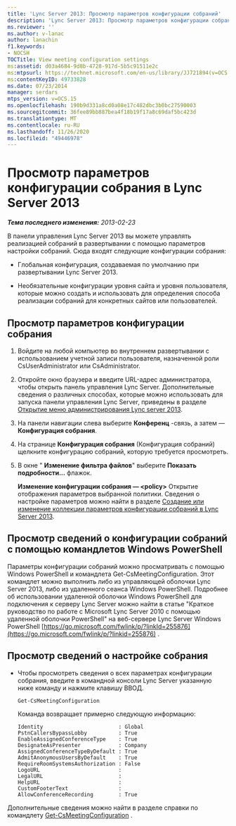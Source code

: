 ```yaml
---
title: 'Lync Server 2013: Просмотр параметров конфигурации собраний'
description: 'Lync Server 2013: Просмотр параметров конфигурации собраний.'
ms.reviewer: ''
ms.author: v-lanac
author: lanachin
f1.keywords:
- NOCSH
TOCTitle: View meeting configuration settings
ms:assetid: d03a4684-9d8b-4728-917d-5b5c91511e2c
ms:mtpsurl: https://technet.microsoft.com/en-us/library/JJ721894(v=OCS.15)
ms:contentKeyID: 49733828
ms.date: 07/23/2014
manager: serdars
mtps_version: v=OCS.15
ms.openlocfilehash: 190b9d331a8cd0a08e17c482dbc3b0bc27590003
ms.sourcegitcommit: 36fee89bb887bea4f18b19f17a8c69daf5bc423d
ms.translationtype: MT
ms.contentlocale: ru-RU
ms.lasthandoff: 11/26/2020
ms.locfileid: "49446978"
---
```

# <a name="view-meeting-configuration-settings-in-lync-server-2013"></a>Просмотр параметров конфигурации собрания в Lync Server 2013

<div data-xmlns="http://www.w3.org/1999/xhtml">

<div class="topic" data-xmlns="http://www.w3.org/1999/xhtml" data-msxsl="urn:schemas-microsoft-com:xslt" data-cs="https://msdn.microsoft.com/">

<div data-asp="https://msdn2.microsoft.com/asp">



</div>

<div id="mainSection">

<div id="mainBody">

<span> </span>

_**Тема последнего изменения:** 2013-02-23_

В панели управления Lync Server 2013 вы можете управлять реализацией собраний в развертывании с помощью параметров настройки собраний. Сюда входят следующие конфигурации собрания:

  - Глобальная конфигурация, создаваемая по умолчанию при развертывании Lync Server 2013.

  - Необязательные конфигурации уровня сайта и уровня пользователя, которые можно создать и использовать для определения способа реализации собраний для конкретных сайтов или пользователей.

<div>

## <a name="to-view-meeting-configuration-settings"></a>Просмотр параметров конфигурации собрания

1.  Войдите на любой компьютер во внутреннем развертывании с использованием учетной записи пользователя, назначенной роли CsUserAdministrator или CsAdministrator.

2.  Откройте окно браузера и введите URL-адрес администратора, чтобы открыть панель управления Lync Server. Дополнительные сведения о различных способах, которые можно использовать для запуска панели управления Lync Server, приведены в разделе [Открытие меню администрирования Lync server 2013](lync-server-2013-open-lync-server-administrative-tools.md).

3.  На панели навигации слева выберите **Конференц** -связь, а затем — **Конфигурация собрания**.

4.  На странице **Конфигурация собрания** (Конфигурация собраний) щелкните конфигурацию собраний, которую требуется просмотреть.

5.  В окне " **Изменение фильтра файлов**" выберите **Показать подробности...** флажок.
    
    **Изменение конфигурации собрания — \<policy\>** Открытие отображения параметров выбранной политики. Сведения о настройке параметров можно найти в разделе [Создание или изменение коллекции параметров конфигурации собраний в Lync Server 2013](lync-server-2013-create-or-modify-a-collection-of-meeting-configuration-settings.md).

</div>

<div>

## <a name="viewing-meeting-configuration-information-by-using-windows-powershell-cmdlets"></a>Просмотр сведений о конфигурации собраний с помощью командлетов Windows PowerShell

Параметры конфигурации собраний можно просматривать с помощью Windows PowerShell и командлета Get-CsMeetingConfiguration. Этот командлет можно выполнить либо из управляющей оболочки Lync Server 2013, либо из удаленного сеанса Windows PowerShell. Подробнее об использовании удаленной оболочки Windows PowerShell для подключения к серверу Lync Server можно найти в статье "Краткое руководство по работе с Microsoft Lync Server 2010 с помощью удаленной оболочки PowerShell" на веб-сервере Lync Server Windows PowerShell [https://go.microsoft.com/fwlink/p/?linkId=255876](https://go.microsoft.com/fwlink/p/?linkid=255876) .

<div>

## <a name="to-view-meeting-configuration-information"></a>Просмотр сведений о настройке собрания

  - Чтобы просмотреть сведения о всех параметрах конфигурации собрания, введите в командной консоли Lync Server указанную ниже команду и нажмите клавишу ВВОД.
    
        Get-CsMeetingConfiguration
    
    Команда возвращает примерно следующую информацию:
    
        Identity                        : Global
        PstnCallersBypassLobby          : True
        EnableAssignedConferenceType    : True
        DesignateAsPresenter            : Company
        AssignedConferenceTypeByDefault : True
        AdmitAnonymousUsersByDefault    : True
        RequireRoomSystemsAuthorization : False
        LogoURL                         :
        LegalURL                        :
        HelpURL                         :
        CustomFooterText                :
        AllowConferenceRecording        : True

</div>

Дополнительные сведения можно найти в разделе справки по командлету [Get-CsMeetingConfiguration](https://docs.microsoft.com/powershell/module/skype/Get-CsMeetingConfiguration) .

</div>

</div>

<span> </span>

</div>

</div>

</div>

